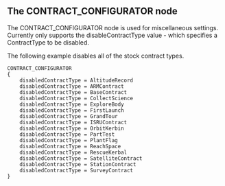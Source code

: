 ## The CONTRACT_CONFIGURATOR node

The CONTRACT_CONFIGURATOR node is used for miscellaneous settings.  Currently only supports the disableContractType value - which specifies a ContractType to be disabled.

The following example disables all of the stock contract types.

    CONTRACT_CONFIGURATOR
    {
        disabledContractType = AltitudeRecord
        disabledContractType = ARMContract
        disabledContractType = BaseContract
        disabledContractType = CollectScience
        disabledContractType = ExploreBody
        disabledContractType = FirstLaunch
        disabledContractType = GrandTour
        disabledContractType = ISRUContract
        disabledContractType = OrbitKerbin
        disabledContractType = PartTest
        disabledContractType = PlantFlag
        disabledContractType = ReachSpace
        disabledContractType = RescueKerbal
        disabledContractType = SatelliteContract
        disabledContractType = StationContract
        disabledContractType = SurveyContract
    }

